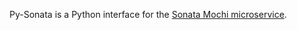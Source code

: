 Py-Sonata is a Python interface for the [Sonata Mochi microservice](https://xgitlab.cels.anl.gov/sds/sonata).

